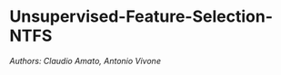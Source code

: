 # Unsupervised-Feature-Selection-NTFS

*Authors: Claudio Amato, Antonio Vivone*

<div style="text-align: justify"> 